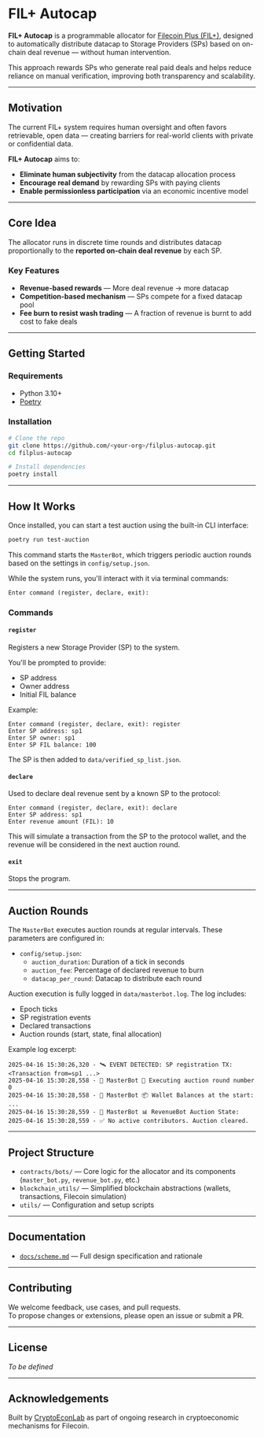 # FIL+ Autocap

**FIL+ Autocap** is a programmable allocator for [Filecoin Plus (FIL+)](https://docs.filecoin.io/basics/how-storage-works/filecoin-plus), designed to automatically distribute datacap to Storage Providers (SPs) based on on-chain deal revenue — without human intervention.

This approach rewards SPs who generate real paid deals and helps reduce reliance on manual verification, improving both transparency and scalability.

---

## Motivation

The current FIL+ system requires human oversight and often favors retrievable, open data — creating barriers for real-world clients with private or confidential data.

**FIL+ Autocap** aims to:

- **Eliminate human subjectivity** from the datacap allocation process  
- **Encourage real demand** by rewarding SPs with paying clients  
- **Enable permissionless participation** via an economic incentive model

---

## Core Idea

The allocator runs in discrete time rounds and distributes datacap proportionally to the **reported on-chain deal revenue** by each SP.

### Key Features

- **Revenue-based rewards** — More deal revenue → more datacap  
- **Competition-based mechanism** — SPs compete for a fixed datacap pool  
- **Fee burn to resist wash trading** — A fraction of revenue is burnt to add cost to fake deals  

---

## Getting Started

### Requirements

- Python 3.10+
- [Poetry](https://python-poetry.org/)

### Installation

```bash
# Clone the repo
git clone https://github.com/<your-org>/filplus-autocap.git
cd filplus-autocap

# Install dependencies
poetry install
```

---

## How It Works

Once installed, you can start a test auction using the built-in CLI interface:

```bash
poetry run test-auction
```

This command starts the `MasterBot`, which triggers periodic auction rounds based on the settings in `config/setup.json`.

While the system runs, you'll interact with it via terminal commands:

```text
Enter command (register, declare, exit):
```

### Commands

#### `register`

Registers a new Storage Provider (SP) to the system.

You'll be prompted to provide:

- SP address  
- Owner address  
- Initial FIL balance

Example:
```text
Enter command (register, declare, exit): register
Enter SP address: sp1
Enter SP owner: sp1
Enter SP FIL balance: 100
```

The SP is then added to `data/verified_sp_list.json`.

#### `declare`

Used to declare deal revenue sent by a known SP to the protocol:

```text
Enter command (register, declare, exit): declare
Enter SP address: sp1
Enter revenue amount (FIL): 10
```

This will simulate a transaction from the SP to the protocol wallet, and the revenue will be considered in the next auction round.

#### `exit`

Stops the program.

---

## Auction Rounds

The `MasterBot` executes auction rounds at regular intervals. These parameters are configured in:

- `config/setup.json`:
  - `auction_duration`: Duration of a tick in seconds
  - `auction_fee`: Percentage of declared revenue to burn
  - `datacap_per_round`: Datacap to distribute each round

Auction execution is fully logged in `data/masterbot.log`. The log includes:

- Epoch ticks
- SP registration events
- Declared transactions
- Auction rounds (start, state, final allocation)

Example log excerpt:

```text
2025-04-16 15:30:26,320 - 🛰️ EVENT DETECTED: SP registration TX: <Transaction from=sp1 ...>
2025-04-16 15:30:28,558 - 🤖 MasterBot 🚀 Executing auction round number 0
2025-04-16 15:30:28,558 - 🤖 MasterBot 📦 Wallet Balances at the start: ...
2025-04-16 15:30:28,559 - 🤖 MasterBot 📊 RevenueBot Auction State:
2025-04-16 15:30:28,559 - ✅ No active contributors. Auction cleared.
```

---

## Project Structure

- `contracts/bots/` — Core logic for the allocator and its components (`master_bot.py`, `revenue_bot.py`, etc.)
- `blockchain_utils/` — Simplified blockchain abstractions (wallets, transactions, Filecoin simulation)
- `utils/` — Configuration and setup scripts

---

## Documentation

- [`docs/scheme.md`](docs/scheme.md) — Full design specification and rationale  

---

## Contributing

We welcome feedback, use cases, and pull requests.  
To propose changes or extensions, please open an issue or submit a PR.

---

## License

*To be defined*

---

## Acknowledgements

Built by [CryptoEconLab](https://github.com/CELtd) as part of ongoing research in cryptoeconomic mechanisms for Filecoin.
